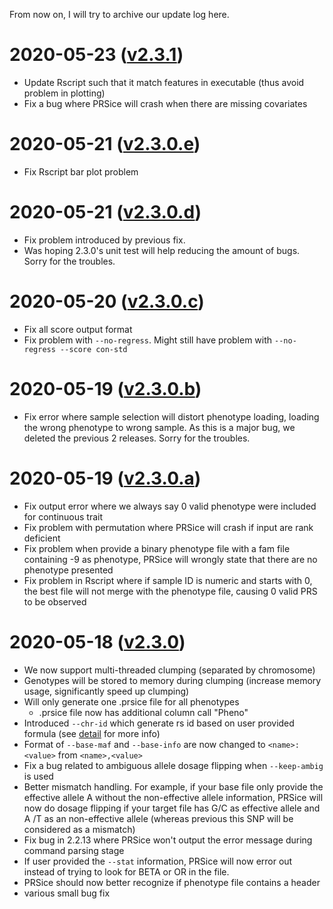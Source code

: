 From now on, I will try to archive our update log here. 

# 2020-05-23 ([v2.3.1](https://github.com/choishingwan/PRSice/tree/91f4265ad5c30643c0676c6bb37a404fff021bc3))
- Update Rscript such that it match features in executable (thus avoid problem in plotting)
- Fix a bug where PRSice will crash when there are missing covariates


# 2020-05-21 ([v2.3.0.e](https://github.com/choishingwan/PRSice/tree/2b057f0eafa28762ec0c1245bc2f20aacadda05b))
- Fix Rscript bar plot problem

# 2020-05-21 ([v2.3.0.d](https://github.com/choishingwan/PRSice/tree/8784ab58b5171c5e4bbc5341de5baa68f5f5238f))
- Fix problem introduced by previous fix.
- Was hoping 2.3.0's unit test will help reducing the amount of bugs. Sorry for the troubles.

# 2020-05-20 ([v2.3.0.c](https://github.com/choishingwan/PRSice/tree/3fca49456ea5f0d84e01c06d0c491fbb5917181a))
- Fix all score output format
- Fix problem with `--no-regress`. Might still have problem with `--no-regress --score con-std`
    

# 2020-05-19 ([v2.3.0.b](https://github.com/choishingwan/PRSice/tree/a999a862b83599497bcea3fa16cde340dca52e11))
- Fix error where sample selection will distort phenotype loading, loading the wrong phenotype to wrong sample. As
this is a major bug, we deleted the previous 2 releases. Sorry for the troubles.

# 2020-05-19 ([v2.3.0.a](https://github.com/choishingwan/PRSice/tree/87c8571f8b27d39cfe6d8ec3b00e059d0ecf0376))
- Fix output error where we always say 0 valid phenotype were included for continuous trait
- Fix problem with permutation where PRSice will crash if input are rank deficient
- Fix problem when provide a binary phenotype file with a fam file containing -9 as phenotype, PRSice will wrongly state that there are no phenotype presented
- Fix problem in Rscript where if sample ID is numeric and starts with 0, the best file will not merge with the phenotype file, causing 0 valid PRS to be observed

# 2020-05-18 ([v2.3.0](https://github.com/choishingwan/PRSice/tree/2.3.0))
- We now support multi-threaded clumping (separated by chromosome)
- Genotypes will be stored to memory during clumping (increase memory usage, significantly speed up clumping)
- Will only generate one .prsice file for all phenotypes
    - .prsice file now has additional column call "Pheno"
- Introduced `--chr-id` which generate rs id based on user provided formula (see [detail](command_detail.md) for more info)
- Format of `--base-maf` and `--base-info` are now changed to `<name>:<value>` from `<name>,<value>`
- Fix a bug related to ambiguous allele dosage flipping when `--keep-ambig` is used
- Better mismatch handling. For example, if your base file only provide the effective allele A without the non-effective allele information, PRSice will now do dosage flipping if your target file has G/C as effective allele and A /T as an non-effective allele (whereas previous this SNP will be considered as a mismatch)
- Fix bug in 2.2.13 where PRSice won't output the error message during command parsing stage
- If user provided the `--stat` information, PRSice will now error out instead of trying to look for BETA or OR in the file. 
- PRSice should now better recognize if phenotype file contains a header
- various small bug fix
